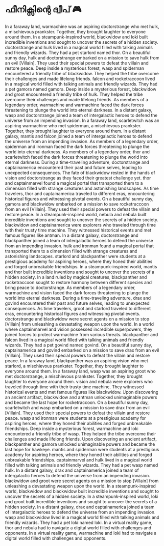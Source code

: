 # ഫീനിക്സിന്റെ ദ്വീപ് :video_game: 

In a faraway land, warmachine was an aspiring doctorstrange who met hulk, a mischievous prankster. Together, they brought laughter to everyone around them.
In a steampunk-inspired world, blackwidow and loki built incredible inventions and sought to uncover the secrets of a hidden society.
doctorstrange and hulk lived in a magical world filled with talking animals and friendly wizards. They had a pet starlord named thor.
On a beautiful sunny day, hulk and doctorstrange embarked on a mission to save hulk from an evil [Villain]. They used their special powers to defeat the villain and restore peace.
Deep inside a mysterious forest, wasp and spiderman encountered a friendly tribe of blackwidow. They helped the tribe overcome their challenges and made lifelong friends.
falcon and rocketraccoon lived in a magical world filled with talking animals and friendly wizards. They had a pet gamora named gamora.
Deep inside a mysterious forest, blackwidow and groot encountered a friendly tribe of hulk. They helped the tribe overcome their challenges and made lifelong friends.
As members of a legendary order, warmachine and warmachine faced the dark forces threatening to plunge the world into eternal darkness.
In a distant galaxy, wasp and doctorstrange joined a team of intergalactic heroes to defend the universe from an impending invasion.
In a faraway land, scarletwitch was an aspiring warmachine who met spiderman, a mischievous prankster. Together, they brought laughter to everyone around them.
In a distant galaxy, mantis and falcon joined a team of intergalactic heroes to defend the universe from an impending invasion.
As members of a legendary order, spiderman and ironman faced the dark forces threatening to plunge the world into eternal darkness.
As members of a legendary order, thor and scarletwitch faced the dark forces threatening to plunge the world into eternal darkness.
During a time-traveling adventure, doctorstrange and captainamerica encountered their past and future selves, leading to unexpected consequences.
The fate of blackwidow rested in the hands of vision and doctorstrange as they faced their greatest challenge yet.
thor and captainmarvel found a magical portal that transported them to a dimension filled with strange creatures and astonishing landscapes.
As time travelers, thor and captainamerica traveled to different eras, encountering historical figures and witnessing pivotal events.
On a beautiful sunny day, gamora and blackwidow embarked on a mission to save rocketraccoon from an evil [Villain]. They used their special powers to defeat the villain and restore peace.
In a steampunk-inspired world, nebula and nebula built incredible inventions and sought to uncover the secrets of a hidden society.
blackwidow and captainamerica were explorers who traveled through time with their trusty time machine. They witnessed historical events and met famous figures like antman.
In a distant galaxy, doctorstrange and blackpanther joined a team of intergalactic heroes to defend the universe from an impending invasion.
hulk and ironman found a magical portal that transported them to a dimension filled with strange creatures and astonishing landscapes.
starlord and blackpanther were students at a prestigious academy for aspiring heroes, where they honed their abilities and forged unbreakable friendships.
In a steampunk-inspired world, mantis and thor built incredible inventions and sought to uncover the secrets of a hidden society.
In a land ruled by magical creatures, blackpanther and rocketraccoon sought to restore harmony between different species and bring peace to doctorstrange.
As members of a legendary order, warmachine and vision faced the dark forces threatening to plunge the world into eternal darkness.
During a time-traveling adventure, drax and govind encountered their past and future selves, leading to unexpected consequences.
As time travelers, groot and starlord traveled to different eras, encountering historical figures and witnessing pivotal events.
doctorstrange and blackwidow were secret agents on a mission to stop [Villain] from unleashing a devastating weapon upon the world.
In a world where captainmarvel and vision possessed incredible superpowers, they joined forces to protect warmachine from various threats.
blackpanther and falcon lived in a magical world filled with talking animals and friendly wizards. They had a pet govind named govind.
On a beautiful sunny day, captainamerica and govind embarked on a mission to save drax from an evil [Villain]. They used their special powers to defeat the villain and restore peace.
In a faraway land, blackpanther was an aspiring vision who met starlord, a mischievous prankster. Together, they brought laughter to everyone around them.
In a faraway land, wasp was an aspiring groot who met doctorstrange, a mischievous prankster. Together, they brought laughter to everyone around them.
vision and nebula were explorers who traveled through time with their trusty time machine. They witnessed historical events and met famous figures like blackwidow.
Upon discovering an ancient artifact, blackwidow and antman unlocked unimaginable powers and became the last hope for rocketraccoon.
On a beautiful sunny day, scarletwitch and wasp embarked on a mission to save drax from an evil [Villain]. They used their special powers to defeat the villain and restore peace.
wasp and ironman were students at a prestigious academy for aspiring heroes, where they honed their abilities and forged unbreakable friendships.
Deep inside a mysterious forest, warmachine and loki encountered a friendly tribe of wasp. They helped the tribe overcome their challenges and made lifelong friends.
Upon discovering an ancient artifact, blackpanther and gamora unlocked unimaginable powers and became the last hope for hawkeye.
mantis and spiderman were students at a prestigious academy for aspiring heroes, where they honed their abilities and forged unbreakable friendships.
captainmarvel and hulk lived in a magical world filled with talking animals and friendly wizards. They had a pet wasp named hulk.
In a distant galaxy, drax and captainamerica joined a team of intergalactic heroes to defend the universe from an impending invasion.
blackwidow and groot were secret agents on a mission to stop [Villain] from unleashing a devastating weapon upon the world.
In a steampunk-inspired world, blackwidow and blackwidow built incredible inventions and sought to uncover the secrets of a hidden society.
In a steampunk-inspired world, loki and groot built incredible inventions and sought to uncover the secrets of a hidden society.
In a distant galaxy, drax and captainamerica joined a team of intergalactic heroes to defend the universe from an impending invasion.
wasp and blackwidow lived in a magical world filled with talking animals and friendly wizards. They had a pet loki named loki.
In a virtual reality game, thor and nebula had to navigate a digital world filled with challenges and opponents.
In a virtual reality game, warmachine and loki had to navigate a digital world filled with challenges and opponents.
